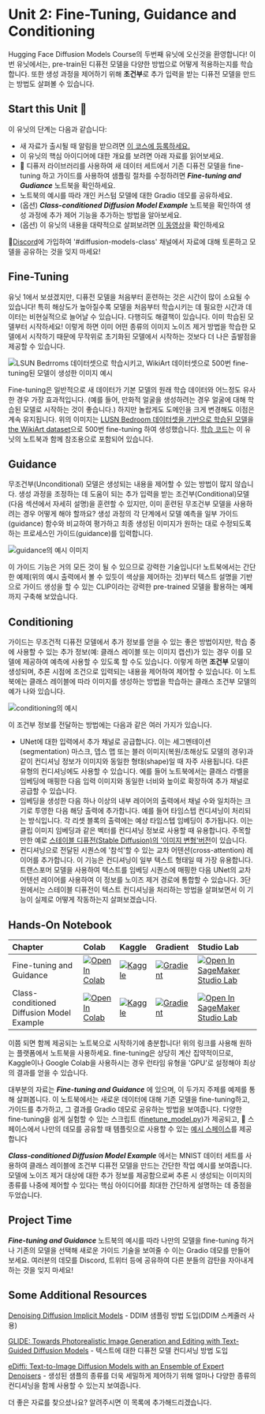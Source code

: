 # Unit 2: Fine-Tuning, Guidance and Conditioning

Hugging Face Diffusion Models Course의 두번째 유닛에 오신것을 환영합니다! 이번 유닛에서는, pre-train된 디퓨전 모델을 다양한 방법으로 어떻게 적용하는지를 학습합니다. 또한 생성 과정을 제어하기 위해 **조건부**로 추가 입력을 받는 디퓨전 모델을 만드는 방법도 살펴볼 수 있습니다.

## Start this Unit :rocket:

이 유닛의 단계는 다음과 같습니다:

- 새 자료가 출시될 때 알림을 받으려면 [이 코스에 등록하세요.](https://huggingface.us17.list-manage.com/subscribe?u=7f57e683fa28b51bfc493d048&id=ef963b4162)
- 이 유닛의 핵심 아이디어에 대한 개요를 보려면 아래 자료를 읽어보세요.
- 🤗 디퓨저 라이브러리를 사용하여 새 데이터 세트에서 기존 디퓨전 모델을 fine-tuning 하고 가이드를 사용하여 샘플링 절차를 수정하려면 _**Fine-tuning and Gudiance**_ 노트북을 확인하세요.
- 노트북의 예시를 따라 개인 커스텀 모델에 대한 Gradio 데모를 공유하세요.
- (옵션) _**Class-conditioned Diffusion Model Example**_ 노트북을 확인하여 생성 과정에 추가 제어 기능을 추가하는 방법을 알아보세요.
- (옵션) 이 유닛의 내용을 대략적으로 살펴보려면 [이 동영상](https://www.youtube.com/watch?v=mY20iKOQ2zw)을 확인하세요


:loudspeaker:[Discord](https://huggingface.co/join/discord)에 가입하여 '#diffusion-models-class'  채널에서 자료에 대해 토론하고 모델을 공유하는 것을 잊지 마세요!
 
## Fine-Tuning

유닛 1에서 보셨겠지만, 디퓨전 모델을 처음부터 훈련하는 것은 시간이 많이 소요될 수 있습니다!  특히 해상도가 높아질수록 모델을 처음부터 학습시키는 데 필요한 시간과 데이터는 비현실적으로 늘어날 수 있습니다. 다행히도 해결책이 있습니다. 이미 학습된 모델부터 시작하세요! 이렇게 하면 이미 어떤 종류의 이미지 노이즈 제거 방법을 학습한 모델에서 시작하기 때문에 무작위로 초기화된 모델에서 시작하는 것보다 더 나은 출발점을 제공할 수 있습니다. 

![LSUN Bedrroms 데이터셋으로 학습시키고, WikiArt 데이터셋으로 500번 fine-tuning된 모델이 생성한 이미지 예시](https://api.wandb.ai/files/johnowhitaker/dm_finetune/2upaa341/media/images/Sample%20generations_501_d980e7fe082aec0dfc49.png)

Fine-tuning은 일반적으로 새 데이터가 기본 모델의 원래 학습 데이터와 어느정도 유사한 경우 가장 효과적입니다. (예를 들어, 만화적 얼굴을 생성하려는 경우 얼굴에 대해 학습된 모델로 시작하는 것이 좋습니다.) 하지만 놀랍게도 도메인을 크게 변경해도 이점은 계속 유지됩니다. 위의 이미지는 [LUSN Bedroom 데이터셋을 기반으로 학습된 모델](https://huggingface.co/google/ddpm-bedroom-256)을 [the WikiArt dataset](https://huggingface.co/datasets/huggan/wikiart)으로 500번 fine-tuning 하여 생성했습니다. [학습 코드](https://github.com/huggingface/diffusion-models-class/blob/main/unit2/finetune_model.py)는 이 유닛의 노트북과 함께 참조용으로 포함되어 있습니다.

## Guidance

무조건부(Unconditional) 모델은 생성되는 내용을 제어할 수 있는 방법이 많지 않습니다. 생성 과정을 조정하는 데 도움이 되는 추가 입력을 받는 조건부(Conditional)모델(다음 섹션에서 자세히 설명)을 훈련할 수 있지만, 이미 훈련된 무조건부 모델을 사용하려는 경우 어떻게 해야 할까요? 생성 과정의 각 단계에서 모델 예측을 일부 가이드(guidance) 함수와 비교하여 평가하고 최종 생성된 이미지가 원하는 대로 수정되도록 하는 프로세스인 가이드(guidance)를 입력합니다.

![guidance의 예시 이미지](guidance_eg.png)

이 가이드 기능은 거의 모든 것이 될 수 있으므로 강력한 기술입니다! 노트북에서는 간단한 예제(위의 예시 출력에서 볼 수 있듯이 색상을 제어하는 것)부터 텍스트 설명을 기반으로 가이드 생성을 할 수 있는 CLIP이라는 강력한 pre-trained 모델을 활용하는 예제까지 구축해 보았습니다. 

## Conditioning

가이드는 무조건적 디퓨전 모델에서 추가 정보를 얻을 수 있는 좋은 방법이지만, 학습 중에 사용할 수 있는 추가 정보(예: 클래스 레이블 또는 이미지 캡션)가 있는 경우 이를 모델에 제공하여 예측에 사용할 수 있도록 할 수도 있습니다. 이렇게 하면 **조건부** 모델이 생성되며, 추론 시점에 조건으로 입력되는 내용을 제어하여 제어할 수 있습니다. 이 노트북에는 클래스 레이블에 따라 이미지를 생성하는 방법을 학습하는 클래스 조건부 모델의 예가 나와 있습니다. 

![conditioning의 예시](conditional_digit_generation.png)

이 조건부 정보를 전달하는 방법에는 다음과 같은 여러 가지가 있습니다.
- UNet에 대한 입력에서 추가 채널로 공급합니다. 이는 세그멘테이션(segmentation) 마스크, 뎁스 맵 또는 블러 이미지(복원/초해상도 모델의 경우)과 같이 컨디셔닝 정보가 이미지와 동일한 형태(shape)일 때 자주 사용됩니다. 다른 유형의 컨디셔닝에도 사용할 수 있습니다. 예를 들어 노트북에서는 클래스 라벨을 임베딩에 매핑한 다음 입력 이미지와 동일한 너비와 높이로 확장하여 추가 채널로 공급할 수 있습니다.
- 임베딩을 생성한 다음 하나 이상의 내부 레이어의 출력에서 채널 수와 일치하는 크기로 투영한 다음 해당 출력에 추가합니다. 예를 들어 타임스텝 컨디셔닝이 처리되는 방식입니다. 각 리셋 블록의 출력에는 예상 타임스텝 임베딩이 추가됩니다. 이는 클립 이미지 임베딩과 같은 벡터를 컨디셔닝 정보로 사용할 때 유용합니다. 주목할 만한 예로 [스테이블 디퓨전(Stable Diffusion)의 '이미지 변형'버전](https://huggingface.co/spaces/lambdalabs/stable-diffusion-image-variations)이 있습니다.
- 컨디셔닝으로 전달된 시퀀스에 '참석'할 수 있는 교차 어텐션(cross-attention) 레이어를 추가합니다. 이 기능은 컨디셔닝이 일부 텍스트 형태일 때 가장 유용합니다. 트랜스포머 모델을 사용하여 텍스트를 임베딩 시퀀스에 매핑한 다음 UNet의 교차 어텐션 레이어를 사용하여 이 정보를 노이즈 제거 경로에 통합할 수 있습니다. 3단원에서는 스테이블 디퓨전이 텍스트 컨디셔닝을 처리하는 방법을 살펴보면서 이 기능이 실제로 어떻게 작동하는지 살펴보겠습니다.


## Hands-On Notebook

| Chapter                                     | Colab                                                                                                                                                                                               | Kaggle                                                                                                                                                                                                   | Gradient                                                                                                                                                                               | Studio Lab                                                                                                                                                                                                   |
|:--------------------------------------------|:----------------------------------------------------------------------------------------------------------------------------------------------------------------------------------------------------|:---------------------------------------------------------------------------------------------------------------------------------------------------------------------------------------------------------|:---------------------------------------------------------------------------------------------------------------------------------------------------------------------------------------|:-------------------------------------------------------------------------------------------------------------------------------------------------------------------------------------------------------------|
| Fine-tuning and Guidance                                | [![Open In Colab](https://colab.research.google.com/assets/colab-badge.svg)](https://colab.research.google.com/github/huggingface/diffusion-models-class/blob/main/unit2/01_finetuning_and_guidance.ipynb)              | [![Kaggle](https://kaggle.com/static/images/open-in-kaggle.svg)](https://kaggle.com/kernels/welcome?src=https://github.com/huggingface/diffusion-models-class/blob/main/unit2/01_finetuning_and_guidance.ipynb)              | [![Gradient](https://assets.paperspace.io/img/gradient-badge.svg)](https://console.paperspace.com/github/huggingface/diffusion-models-class/blob/main/unit2/01_finetuning_and_guidance.ipynb)              | [![Open In SageMaker Studio Lab](https://studiolab.sagemaker.aws/studiolab.svg)](https://studiolab.sagemaker.aws/import/github/huggingface/diffusion-models-class/blob/main/unit2/01_finetuning_and_guidance.ipynb)              |
| Class-conditioned Diffusion Model Example                               | [![Open In Colab](https://colab.research.google.com/assets/colab-badge.svg)](https://colab.research.google.com/github/huggingface/diffusion-models-class/blob/main/unit2/02_class_conditioned_diffusion_model_example.ipynb)              | [![Kaggle](https://kaggle.com/static/images/open-in-kaggle.svg)](https://kaggle.com/kernels/welcome?src=https://github.com/huggingface/diffusion-models-class/blob/main/unit2/02_class_conditioned_diffusion_model_example.ipynb)              | [![Gradient](https://assets.paperspace.io/img/gradient-badge.svg)](https://console.paperspace.com/github/huggingface/diffusion-models-class/blob/main/unit2/02_class_conditioned_diffusion_model_example.ipynb)              | [![Open In SageMaker Studio Lab](https://studiolab.sagemaker.aws/studiolab.svg)](https://studiolab.sagemaker.aws/import/github/huggingface/diffusion-models-class/blob/main/unit2/02_class_conditioned_diffusion_model_example.ipynb)              |

이쯤 되면 함께 제공되는 노트북으로 시작하기에 충분합니다! 위의 링크를 사용해 원하는 플랫폼에서 노트북을 사용하세요. fine-tuning은 상당히 계산 집약적이므로, Kaggle이나 Google Colab을 사용하시는 경우 런타임 유형을 'GPU'로 설정해야 최상의 결과를 얻을 수 있습니다.

대부분의 자료는 _**Fine-tuning and Guidance**_ 에 있으며, 이 두가지 주제를 예제를 통해 살펴봅니다. 이 노트북에서는 새로운 데이터에 대해 기존 모델을 fine-tuning하고, 가이드를 추가하고, 그 결과를 Gradio 데모로 공유하는 방법을 보여줍니다. 다양한 fine-tuning을 쉽게 실험할 수 있는 스크립트 ([finetune_model.py](https://github.com/huggingface/diffusion-models-class/blob/main/unit2/finetune_model.py))가 제공되고, 🤗 스페이스에서 나만의 데모를 공유할 때 템플릿으로 사용할 수 있는 [예시 스페이스](https://huggingface.co/spaces/johnowhitaker/color-guided-wikiart-diffusion)를 제공합니다

_**Class-conditioned Diffusion Model Example**_ 에서는 MNIST 데이터 세트를 사용하여 클래스 레이블에 조건부 디퓨전 모델을 만드는 간단한 작업 예시를 보여줍니다. 모델에 노이즈 제거 대상에 대한 추가 정보를 제공함으로써 추론 시 생성되는 이미지의 종류를 나중에 제어할 수 있다는 핵심 아이디어를 최대한 간단하게 설명하는 데 중점을 두었습니다. 

## Project Time

 _**Fine-tuning and Guidance**_ 노트북의 예시를 따라 나만의 모델을 fine-tuning 하거나 기존의 모델을 선택해 새로운 가이드 기술을 보여줄 수 이는 Gradio 데모를 만들어 보세요. 여러분의 데모를 Discord, 트위터 등에 공유하여 다른 분들의 감탄을 자아내게 하는 것을 잊지 마세요!

## Some Additional Resources

[Denoising Diffusion Implicit Models](https://arxiv.org/abs/2010.02502) - DDIM 샘플링 방법 도입(DDIM 스케줄러 사용)
 
[GLIDE: Towards Photorealistic Image Generation and Editing with Text-Guided Diffusion Models](https://arxiv.org/abs/2112.10741) - 텍스트에 대한 디퓨전 모델 컨디셔닝 방법 도입

[eDiffi: Text-to-Image Diffusion Models with an Ensemble of Expert Denoisers](https://arxiv.org/abs/2211.01324) - 생성된 샘플의 종류를 더욱 세밀하게 제어하기 위해 얼마나 다양한 종류의 컨디셔닝을 함께 사용할 수 있는지 보여줍니다.

더 좋은 자료를 찾으셨나요? 알려주시면 이 목록에 추가해드리겠습니다.
